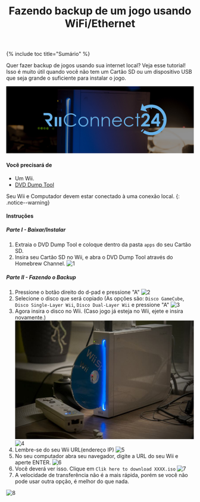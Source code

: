 ﻿---
title: "Fazendo backup de um jogo usando WiFi/Ethernet"
---

{% include toc title="Sumário" %}

Quer fazer backup de jogos usando sua internet local? Veja esse tutorial! Isso é muito útil quando você não tem um Cartão SD ou um dispositivo USB que seja grande o suficiente para instalar o jogo.

![RiiConnect24 Logo](/images/WiiRC24Logo.jpg)

#### Você precisará de

* Um Wii.
* [DVD Dump Tool](/assets/files/DVDDumpTool.zip)

Seu Wii e Computador devem estar conectado à uma conexão local.
{: .notice--warning}

#### Instruções

##### Parte I - Baixar/Instalar

1. Extraia o DVD Dump Tool e coloque dentro da pasta `apps` do seu Cartão SD.
1. Insira seu Cartão SD no Wii, e abra o DVD Dump Tool através do Homebrew Channel.
![1](/images/DumpDiscs_LAN/1.jpg)

##### Parte II - Fazendo o Backup

1. Pressione o botão direito do d-pad e pressione "A"
![2](/images/DumpDiscs_LAN/2.jpg)
1. Selecione o disco que será copiado (As opções são: `Disco GameCube`, `Disco Single-Layer Wii`, `Disco Dual-Layer Wii` e pressione "A"
![3](/images/DumpDiscs_LAN/3.jpg)
1. Agora insira o disco no Wii. (Caso jogo já esteja no Wii, ejete e insira novamente.)
![InsertTheDisc](/images/DumpDiscs_LAN/insertthedisc.jpg)
![4](/images/DumpDiscs_LAN/4.jpg)
1. Lembre-se do seu Wii URL(endereço IP)
![5](/images/DumpDiscs_LAN/5.jpg)
1. No seu computador abra seu navegador, digite a URL do seu Wii e aperte ENTER.
![6](/images/DumpDiscs_LAN/6.jpg)
1. Você deverá ver isso. Clique em `Clik here to download XXXX.iso`
![7](/images/DumpDiscs_LAN/7.jpg)
1. A velocidade de transferência não é a mais rápida, porém se você não pode usar outra opção, é melhor do que nada.

![8](/images/DumpDiscs_LAN/8.PNG)